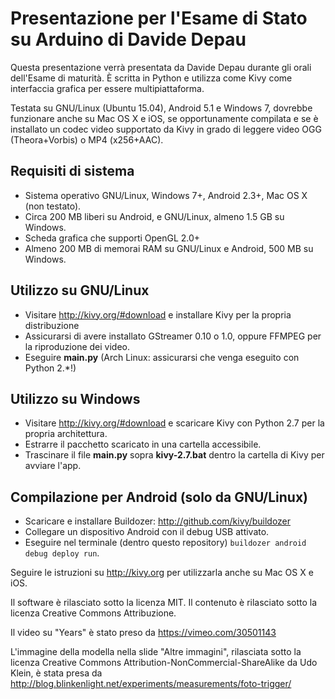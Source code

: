 # Presentazione per l'Esame di Stato su Arduino di Davide Depau

Questa presentazione verrà presentata da Davide Depau durante gli orali dell'Esame di maturità. È scritta in Python e utilizza come Kivy come interfaccia grafica per essere multipiattaforma.

Testata su GNU/Linux (Ubuntu 15.04), Android 5.1 e Windows 7, dovrebbe funzionare anche su Mac OS X e iOS, se opportunamente compilata e se è installato un codec video supportato da Kivy in grado di leggere video OGG (Theora+Vorbis) o MP4 (x256+AAC).

## Requisiti di sistema

* Sistema operativo GNU/Linux, Windows 7+, Android 2.3+, Mac OS X (non testato).
* Circa 200 MB liberi su Android, e GNU/Linux, almeno 1.5 GB su Windows.
* Scheda grafica che supporti OpenGL 2.0+
* Almeno 200 MB di memorai RAM su GNU/Linux e Android, 500 MB su Windows.

## Utilizzo su GNU/Linux

* Visitare http://kivy.org/#download e installare Kivy per la propria distribuzione
* Assicurarsi di avere installato GStreamer 0.10 o 1.0, oppure FFMPEG per la riproduzione dei video.
* Eseguire **main.py** (Arch Linux: assicurarsi che venga eseguito con Python 2.*!)

## Utilizzo su Windows

* Visitare http://kivy.org/#download e scaricare Kivy con Python 2.7 per la propria architettura.
* Estrarre il pacchetto scaricato in una cartella accessibile.
* Trascinare il file **main.py** sopra **kivy-2.7.bat** dentro la cartella di Kivy per avviare l'app.

## Compilazione per Android (solo da GNU/Linux)

* Scaricare e installare Buildozer: http://github.com/kivy/buildozer
* Collegare un dispositivo Android con il debug USB attivato.
* Eseguire nel terminale (dentro questo repository) `buildozer android debug deploy run`.


Seguire le istruzioni su http://kivy.org per utilizzarla anche su Mac OS X e iOS.

Il software è rilasciato sotto la licenza MIT. Il contenuto è rilasciato sotto la licenza Creative Commons Attribuzione.

Il video su "Years" è stato preso da https://vimeo.com/30501143

L'immagine della modella nella slide "Altre immagini", rilasciata sotto la licenza Creative Commons Attribution-NonCommercial-ShareAlike da Udo Klein, è stata presa da http://blog.blinkenlight.net/experiments/measurements/foto-trigger/